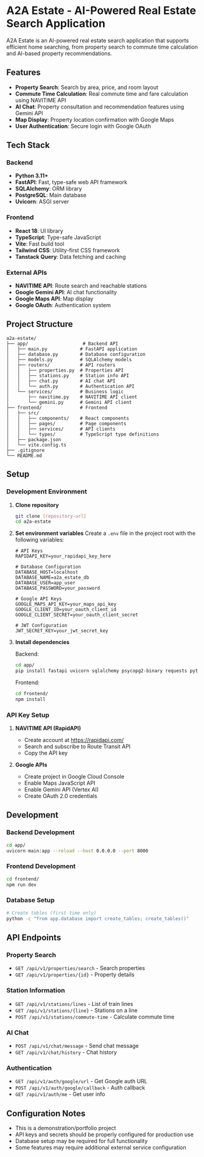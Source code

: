 # A2A Estate - AI-Powered Real Estate Search Application

A2A Estate is an AI-powered real estate search application that supports efficient home searching, from property search to commute time calculation and AI-based property recommendations.

## Features

- **Property Search**: Search by area, price, and room layout
- **Commute Time Calculation**: Real commute time and fare calculation using NAVITIME API
- **AI Chat**: Property consultation and recommendation features using Gemini API
- **Map Display**: Property location confirmation with Google Maps
- **User Authentication**: Secure login with Google OAuth

## Tech Stack

### Backend
- **Python 3.11+**
- **FastAPI**: Fast, type-safe web API framework
- **SQLAlchemy**: ORM library
- **PostgreSQL**: Main database
- **Uvicorn**: ASGI server

### Frontend
- **React 18**: UI library
- **TypeScript**: Type-safe JavaScript
- **Vite**: Fast build tool
- **Tailwind CSS**: Utility-first CSS framework
- **Tanstack Query**: Data fetching and caching

### External APIs
- **NAVITIME API**: Route search and reachable stations
- **Google Gemini API**: AI chat functionality
- **Google Maps API**: Map display
- **Google OAuth**: Authentication system

## Project Structure

```
a2a-estate/
├── app/                    # Backend API
│   ├── main.py            # FastAPI application
│   ├── database.py        # Database configuration
│   ├── models.py          # SQLAlchemy models
│   ├── routers/           # API routers
│   │   ├── properties.py  # Properties API
│   │   ├── stations.py    # Station info API
│   │   ├── chat.py        # AI chat API
│   │   └── auth.py        # Authentication API
│   └── services/          # Business logic
│       ├── navitime.py    # NAVITIME API client
│       └── gemini.py      # Gemini API client
├── frontend/              # Frontend
│   ├── src/
│   │   ├── components/    # React components
│   │   ├── pages/         # Page components
│   │   ├── services/      # API clients
│   │   └── types/         # TypeScript type definitions
│   ├── package.json
│   └── vite.config.ts
├── .gitignore
└── README.md
```

## Setup

### Development Environment

1. **Clone repository**
   ```bash
   git clone [repository-url]
   cd a2a-estate
   ```

2. **Set environment variables**
   Create a `.env` file in the project root with the following variables:
   ```env
   # API Keys
   RAPIDAPI_KEY=your_rapidapi_key_here

   # Database Configuration
   DATABASE_HOST=localhost
   DATABASE_NAME=a2a_estate_db
   DATABASE_USER=app_user
   DATABASE_PASSWORD=your_password

   # Google API Keys
   GOOGLE_MAPS_API_KEY=your_maps_api_key
   GOOGLE_CLIENT_ID=your_oauth_client_id
   GOOGLE_CLIENT_SECRET=your_oauth_client_secret

   # JWT Configuration
   JWT_SECRET_KEY=your_jwt_secret_key
   ```

3. **Install dependencies**

   Backend:
   ```bash
   cd app/
   pip install fastapi uvicorn sqlalchemy psycopg2-binary requests python-jose httpx
   ```

   Frontend:
   ```bash
   cd frontend/
   npm install
   ```

### API Key Setup

1. **NAVITIME API (RapidAPI)**
   - Create account at https://rapidapi.com/
   - Search and subscribe to Route Transit API
   - Copy the API key

2. **Google APIs**
   - Create project in Google Cloud Console
   - Enable Maps JavaScript API
   - Enable Gemini API (Vertex AI)
   - Create OAuth 2.0 credentials

## Development

### Backend Development

```bash
cd app/
uvicorn main:app --reload --host 0.0.0.0 --port 8000
```

### Frontend Development

```bash
cd frontend/
npm run dev
```

### Database Setup

```bash
# Create tables (first time only)
python -c "from app.database import create_tables; create_tables()"
```

## API Endpoints

### Property Search
- `GET /api/v1/properties/search` - Search properties
- `GET /api/v1/properties/{id}` - Property details

### Station Information
- `GET /api/v1/stations/lines` - List of train lines
- `GET /api/v1/stations/{line}` - Stations on a line
- `POST /api/v1/stations/commute-time` - Calculate commute time

### AI Chat
- `POST /api/v1/chat/message` - Send chat message
- `GET /api/v1/chat/history` - Chat history

### Authentication
- `GET /api/v1/auth/google/url` - Get Google auth URL
- `POST /api/v1/auth/google/callback` - Auth callback
- `GET /api/v1/auth/me` - Get user info

## Configuration Notes

- This is a demonstration/portfolio project
- API keys and secrets should be properly configured for production use
- Database setup may be required for full functionality
- Some features may require additional external service configuration
